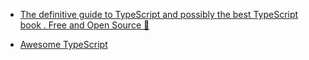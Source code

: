 - [The definitive guide to TypeScript and possibly the best TypeScript book . Free and Open Source 🌹](https://github.com/basarat/typescript-book)

* [Awesome TypeScript](https://github.com/dzharii/awesome-typescript)
